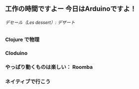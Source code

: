 ## 工作の時間ですよー 今日はArduinoですよ！
###### デセール（Les dessert）: デザート

### Clojure で物理
### Cloduino
### やっぱり動くものは楽しい： Roomba
### ネイティブで行こう
